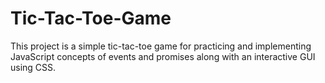 # Tic-Tac-Toe-Game
This project is a simple tic-tac-toe game for practicing and implementing JavaScript concepts of events and promises along with an interactive GUI using CSS.
